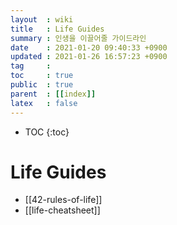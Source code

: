 ```yaml
---
layout  : wiki
title   : Life Guides
summary : 인생을 이끌어줄 가이드라인
date    : 2021-01-20 09:40:33 +0900
updated : 2021-01-26 16:57:23 +0900
tag     : 
toc     : true
public  : true
parent  : [[index]]
latex   : false
---
```

* TOC
{:toc}

# Life Guides
* [[42-rules-of-life]]
* [[life-cheatsheet]]
